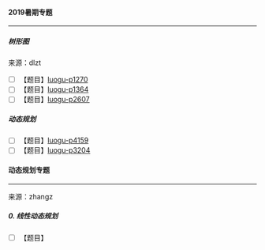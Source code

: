 #### 2019暑期专题

------

##### 树形图

来源：dlzt

- [ ] 【题目】[luogu-p1270](https://www.luogu.org/problemnew/show/P1270)
- [ ] 【题目】[luogu-p1364](https://www.luogu.org/problemnew/show/P1364)
- [ ] 【题目】[luogu-p2607](https://www.luogu.org/problemnew/show/P2607)

##### 动态规划

- [ ] 【题目】[luogu-p4159](https://www.luogu.org/problemnew/show/P4159)
- [ ] 【题目】[luogu-p3204](https://www.luogu.org/problemnew/show/P3204)

#### 动态规划专题

-----

来源：zhangz

##### 0. 线性动态规划

- [ ] 【题目】[]()
